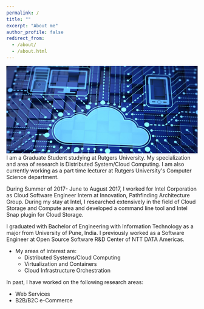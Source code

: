 ```yaml
---
permalink: /
title: ""
excerpt: "About me"
author_profile: false
redirect_from: 
  - /about/
  - /about.html
---
```

<img src="/images/cloud.jpg" width=700 >
I am a Graduate Student studying at Rutgers University. My specialization and area of research is Distributed System/Cloud Computing. I am also currently working as a part time lecturer at Rutgers University's Computer Science department.

During Summer of 2017- June to August 2017, I worked for Intel Corporation as Cloud Software Engineer Intern at Innovation, Pathfinding Architecture Group. During my stay at Intel, I researched extensively in the field of Cloud Storage and Compute area and developed a command line tool and Intel Snap plugin for Cloud Storage. 

I graduated with Bachelor of Engineering with Information Technology as a major from University of Pune, India. I previously worked as a Software Engineer at Open Source Software R&D Center of NTT DATA Americas. 

* My areas of interest are:
  * Distributed Systems/Cloud Computing 
  * Virtualization and Containers 
  * Cloud Infrastructure Orchestration 

In past, I have worked on the following research areas:
  * Web Services
  * B2B/B2C e-Commerce

